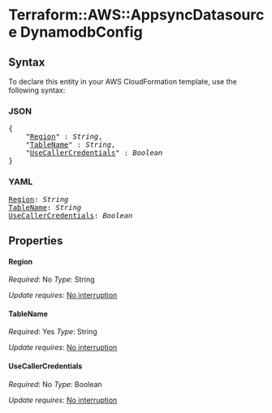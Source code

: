 # Terraform::AWS::AppsyncDatasource DynamodbConfig

## Syntax

To declare this entity in your AWS CloudFormation template, use the following syntax:

### JSON

<pre>
{
    "<a href="#region" title="Region">Region</a>" : <i>String</i>,
    "<a href="#tablename" title="TableName">TableName</a>" : <i>String</i>,
    "<a href="#usecallercredentials" title="UseCallerCredentials">UseCallerCredentials</a>" : <i>Boolean</i>
}
</pre>

### YAML

<pre>
<a href="#region" title="Region">Region</a>: <i>String</i>
<a href="#tablename" title="TableName">TableName</a>: <i>String</i>
<a href="#usecallercredentials" title="UseCallerCredentials">UseCallerCredentials</a>: <i>Boolean</i>
</pre>

## Properties

#### Region

_Required_: No
_Type_: String

_Update requires_: [No interruption](https://docs.aws.amazon.com/AWSCloudFormation/latest/UserGuide/using-cfn-updating-stacks-update-behaviors.html#update-no-interrupt)

#### TableName

_Required_: Yes
_Type_: String

_Update requires_: [No interruption](https://docs.aws.amazon.com/AWSCloudFormation/latest/UserGuide/using-cfn-updating-stacks-update-behaviors.html#update-no-interrupt)

#### UseCallerCredentials

_Required_: No
_Type_: Boolean

_Update requires_: [No interruption](https://docs.aws.amazon.com/AWSCloudFormation/latest/UserGuide/using-cfn-updating-stacks-update-behaviors.html#update-no-interrupt)

